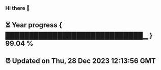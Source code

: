 ### Hi there 👋
⏳ Year progress { █████████████████████████████▁ } 99.04 %
---
⏰ Updated on Thu, 28 Dec 2023 12:13:56 GMT
---
